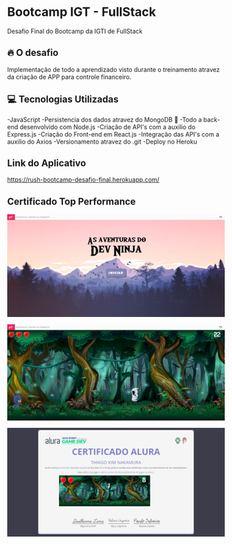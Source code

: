 # Bootcamp IGT - FullStack 
Desafio Final do Bootcamp da IGTI de FullStack

## 🔥 O desafio

Implementação de todo a aprendizado visto durante o treinamento atravez da criação de APP para controle financeiro.

## 💻 Tecnologias Utilizadas

-JavaScript
-Persistencia dos dados atravez do MongoDB :leaves:
-Todo a back-end desenvolvido com Node.js
-Criação de API's com a auxilio do Express.js
-Criação do Front-end em React.js
-Integração das API's com a auxilio do Axios
-Versionamento atravez do .git
-Deploy no Heroku

## Link do Aplicativo
https://rush-bootcamp-desafio-final.herokuapp.com/

## Certificado Top Performance

![Cat](https://github.com/thiagokim17/dev_ninja/blob/master/certificado-master/thiagokim17-full.png)

![Cat](https://github.com/thiagokim17/dev_ninja/blob/master/certificado-master/thiagokim17-full-2.png)

![Cat](https://github.com/thiagokim17/dev_ninja/blob/master/certificado-master/ImersaoDev-Certificado.png)
